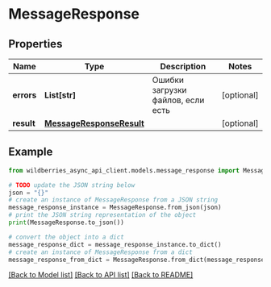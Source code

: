 # MessageResponse


## Properties

Name | Type | Description | Notes
------------ | ------------- | ------------- | -------------
**errors** | **List[str]** | Ошибки загрузки файлов, если есть | [optional] 
**result** | [**MessageResponseResult**](MessageResponseResult.md) |  | [optional] 

## Example

```python
from wildberries_async_api_client.models.message_response import MessageResponse

# TODO update the JSON string below
json = "{}"
# create an instance of MessageResponse from a JSON string
message_response_instance = MessageResponse.from_json(json)
# print the JSON string representation of the object
print(MessageResponse.to_json())

# convert the object into a dict
message_response_dict = message_response_instance.to_dict()
# create an instance of MessageResponse from a dict
message_response_from_dict = MessageResponse.from_dict(message_response_dict)
```
[[Back to Model list]](../README.md#documentation-for-models) [[Back to API list]](../README.md#documentation-for-api-endpoints) [[Back to README]](../README.md)


